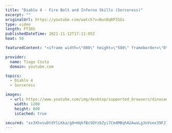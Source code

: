 ```yaml
---
title: "Diablo 4 - Fire Bolt and Inferno Skills (Sorceress)"
excerpt: ""
originalUrl: https://youtube.com/watch?v=BunDqRP31Gs
type: video
length: PT30S
publishedDateTime: 2021-11-12T17:11:05Z
heat: 50

featuredContent: "<iframe width=\"800\" height=\"500\" frameborder=\"0\" src=\"https://www.youtube.com/embed/BunDqRP31Gs\" allow=\"accelerometer; autoplay; encrypted-media; gyroscope; picture-in-picture\" allowfullscreen></iframe>"

provider:
  name: Tiago Costa
  domain: youtube.com

topics:
  - Diablo 4
  - Sorceress

images:
  - url: https://www.youtube.com/img/desktop/supported_browsers/dinosaur.png
    width: 1200
    height: 800
    isCached: true

secured: "xx3XhxsuDtdYlLKka/g0+HqkfBsSOYzbZyi7Cm4MBqhA2AwaLg3nVsex39FJ1dhgPvjX4LWIzNi5XusrX/Ol9zps6Slk8abX3e81CAj+7AXUlKSeW5ddSH5ILqj2AYbiK3eOM45wk37fxwMKI/dC7b2ePQpLJ1whbQJScgaU1yTAbww2/fYPqKxg8JuVRL1qxJzS+MbYRr7yXK3+9FCZVzA+5XWRA4+sDHBgFpuQqS9HFG6OoDLE9GkaxfY9HimWFMiVHCvITF/1/c4/GqV6Ks1p75yXrhPoeRJmbPh5E2sY7DiVPD6fGiOTKAwqmHAw6uzBmo/QMPVQAsr+f1aNU//w36RzRdbgTZC6o+sbWbLjWN0fQe8vlTGpW3kTMZFVEet69Oj8xEWzNcbMQ83y4dhFsnOgQnpQbu9bmRTQ2aE=;32G/lJByKk2YdEsoqfzDuA=="
---
```


